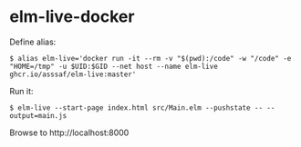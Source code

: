 # elm-live-docker

Define alias:
```
$ alias elm-live='docker run -it --rm -v "$(pwd):/code" -w "/code" -e "HOME=/tmp" -u $UID:$GID --net host --name elm-live ghcr.io/asssaf/elm-live:master'
```

Run it:
```
$ elm-live --start-page index.html src/Main.elm --pushstate -- --output=main.js
```

Browse to http://localhost:8000

